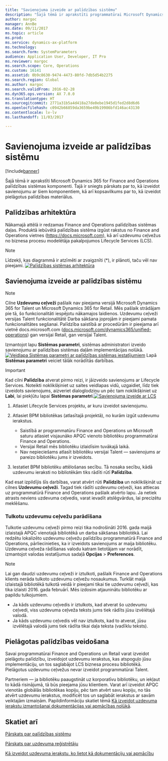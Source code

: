 ```yaml
---
title: "Savienojuma izveide ar palīdzības sistēmu"
description: "Šajā tēmā ir aprakstīti programmatūrai Microsoft Dynamics 365 for Finance and Operations paredzētās palīdzības sistēmas komponenti, sniegts apskats par to, kā tos savienot, un kopsavilkums par to, kā izveidot pielāgotu palīdzību."
author: margoc
manager: AnnBe
ms.date: 09/11/2017
ms.topic: article
ms.prod: 
ms.service: dynamics-ax-platform
ms.technology: 
ms.search.form: SystemParameters
audience: Application User, Developer, IT Pro
ms.reviewer: margoc
ms.search.scope: Core, Operations
ms.custom: 16141
ms.assetid: 0b9c8630-9474-4473-80fd-7db5d54b2275
ms.search.region: Global
ms.author: margoc
ms.search.validFrom: 2016-02-28
ms.dyn365.ops.version: AX 7.0.0
ms.translationtype: HT
ms.sourcegitcommit: 2771a31b5a4d418a27de0ebe1945d1fed2d8d6d6
ms.openlocfilehash: c0942b66859da3659be49b19986bfd146ac43130
ms.contentlocale: lv-lv
ms.lasthandoff: 11/03/2017

---
```


# <a name="connect-the-help-system"></a>Savienojuma izveide ar palīdzības sistēmu

[!include[banner](../includes/banner.md)]


Šajā tēmā ir aprakstīti Microsoft Dynamics 365 for Finance and Operations palīdzības sistēmas komponenti. Tajā ir sniegts pārskats par to, kā izveidot savienojumu ar šiem komponentiem, kā arī kopsavilkums par to, kā izveidot pielāgotus palīdzības materiālus. 

## <a name="help-architecture"></a>Palīdzības arhitektūra
Nākamajā attēlā ir redzamas Finance and Operations palīdzības sistēmas daļas. Produktā iebūvētā palīdzības sistēma izgūst rakstus no Finance and Operations vietnes (https://docs.microsoft.com), kā arī uzdevumu ceļvežus no biznesa procesu modelētāja pakalpojumos Lifecycle Services (LCS). 
> [!NOTE]
> Līdzekļi, kas diagrammā ir atzīmēti ar zvaigznīti (\*), ir plānoti, taču vēl nav pieejami. [![Palīdzības sistēmas arhitektūra](./media/help-architecture.png)](./media/help-architecture.png)


## <a name="connecting-the-help-system"></a>Savienojuma izveide ar palīdzības sistēmu
> [!NOTE]
> Cilne **Uzdevumu ceļveži** pašlaik nav pieejama versijā Microsoft Dynamics 365 for Talent un Microsoft Dynamics 365 for Retail. Mēs pašlaik strādājam pie tā, šo funkcionalitāti iespējotu nākamajos laidienos. Uzdevumu ceļveži versijas Talent funkcionalitātē Darba sākšana joprojām ir pieejami pamata funkcionalitātes segšanai. Palīdzība saistībā ar procedūrām ir pieejama arī vietnē docs.microsoft.com ([docs.microsoft.com/dynamics365/unified-operations](../../index.md)) gan versijai Retail, gan versijai Talent.
 

Izmantojot lapu **Sistēmas parametri**, sistēmas administratori izveido savienojumu ar palīdzības sistēmas daļām implementācijas nolūkā. [![Veidlapa Sistēmas parametri ar palīdzības sistēmas iestatījumiem](./media/system-parameters_ops-1024x437.png)](./media/system-parameters_ops.png) Lapā **Sistēmas parametri** veiciet tālāk norādītās darbības.

> [!IMPORTANT]
> Kad cilni **Palīdzība** atverat pirmo reizi, ir jāizveido savienojums ar Lifecycle Services. Noteikti noklikšķiniet uz saites veidlapas vidū, uzgaidiet, līdz tiek izveidots savienojums, aizveriet dialoglodziņu un pēc tam noklikšķiniet uz **Labi**, lai piekļūtu lapai **Sistēmas parametri**.[![Savienojuma izveide ar LCS](./media/connect-to-lcs-crop-1024x365.png "Savienojuma izveide ar LCS")](./media/connect-to-lcs-crop.png)

1.  Atlasiet Lifecycle Services projektu, ar kuru izveidot savienojumu.
2.  Atlasiet BPM bibliotēkas (atlasītajā projektā), no kurām izgūt uzdevumu ierakstus.
    - Saistībā ar programmatūru Finance and Operations un Microsoft saturu atlasiet visjaunāko APQC vienoto bibliotēku programmatūrai Finance and Operations. 
    - Versijai Retail mēs bibliotēku izlaidīsim tuvākajā laikā. 
    - Nav nepieciešams atlasīt bibliotēku versijai Talent — savienojums ar pareizo bibliotēku jums ir izveidots. 

3.  Iestatiet BPM bibliotēku attēlošanas secību. Tā nosaka secību, kādā uzdevumu ieraksti no bibliotēkām tiks rādīti rūtī **Palīdzība**.

Kad esat izpildījis šīs darbības, varat atvērt rūti **Palīdzība** un noklikšķināt uz cilnes **Uzdevumu ceļveži**. Tagad tiek rādīti uzdevumu ceļveži, kas attiecas uz programmatūrā Finance and Operations pašlaik atvērto lapu. Ja netiek atrasts neviens uzdevuma ceļvedis, varat ievadīt atslēgvārdus, lai precizētu meklēšanu.

### <a name="showing-translated-task-guides"></a>Tulkotu uzdevumu ceļvežu parādīšana

Tulkotie uzdevumu ceļveži pirmo reizi tika nodrošināti 2016. gada maijā izlaistajā APQC vienotajā bibliotēkā un darba sākšanas bibliotēkā. Lai redzētu lokalizēto uzdevumu ceļvežu palīdzību programmatūrā Finance and Operations, pārliecinieties, ka ir izveidots savienojums ar maija bibliotēku. Uzdevuma ceļveža rādīšanas valodu katram lietotājam var norādīt, izmantojot valodas iestatījumus sadaļā **Opcijas** &gt; **Preferences**. 

> [!NOTE]
> Lai gan daudzi uzdevumu ceļveži ir iztulkoti, pašlaik Finance and Operations klients nerāda tulkoto uzdevumu ceļvežu nosaukumus. Turklāt maijā izlaistajā bibliotēkā tulkotā veidā ir pieejami tikai tie uzdevumu ceļveži, kas tika izlaisti 2016. gada februārī. Mēs izdosim atjauninātu bibliotēku ar papildu tulkojumiem.
> -   Ja kāds uzdevumu ceļvedis ir iztulkots, kad atverat šo uzdevumu ceļvedi, viss uzdevuma ceļveža teksts jums tiek rādīts jūsu izvēlētajā valodā.
> -   Ja kāds uzdevumu ceļvedis vēl nav iztulkots, kad to atverat, jūsu izvēlētajā valodā jums tiek rādīta tikai daļa teksta (vadīklu teksts).

## <a name="creating-custom-help"></a>Pielāgotas palīdzības veidošana
Savai programmatūrai Finance and Operations un Retail varat izveidot pielāgotu palīdzību, izveidojot uzdevumu ierakstus, kas atspoguļo jūsu implementāciju, un tos saglabājot LCS biznesa procesu bibliotēkā. Pielāgotus uzdevumu ceļvežus nevar izveidot programmatūrai Talent. 

Partneriem — ja bibliotēku paaugstināt uz korporatīvu bibliotēku, un iekļaut to kādā risinājumā, tā būs pieejama jūsu klientiem. Varat arī izveidot APQC vienotās globālās bibliotēkas kopiju, pēc tam atvērt savu kopiju, no tās atvērt uzdevumu ierakstus, modificēt tos un saglabāt ierakstus ar savām veiktajām izmaiņām. Papildinformāciju skatiet tēmā [Kā izveidot uzdevuma ierakstu izmantošanai dokumentācijas vai apmācības nolūkā](../../dev-itpro/user-interface/task-recorder.md).

<a name="see-also"></a>Skatiet arī
--------

[Pārskats par palīdzības sistēmu](help-overview.md)

[Pārskats par uzdevuma reģistrētāju](../../dev-itpro/user-interface/task-recorder.md)

[Kā izveidot uzdevuma ierakstu, ko lietot kā dokumentāciju vai apmācību](../../dev-itpro/user-interface/task-recorder-training-docs.md)





